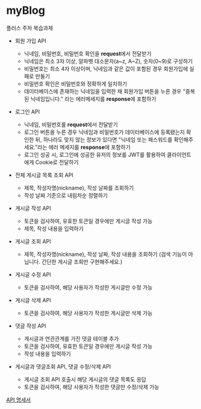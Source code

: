 # myBlog
플러스 주차 복습과제

- 회원 가입 API
    - 닉네임, 비밀번호, 비밀번호 확인을 **request**에서 전달받기
    - 닉네임은 최소 3자 이상, 알파벳 대소문자(a~z, A~Z), 숫자(0~9)로 구성하기
    - 비밀번호는 최소 4자 이상이며, 닉네임과 같은 값이 포함된 경우 회원가입에 실패로 만들기
    - 비밀번호 확인은 비밀번호와 정확하게 일치하기
    - 데이터베이스에 존재하는 닉네임을 입력한 채 회원가입 버튼을 누른 경우 "중복된 닉네임입니다." 라는 에러메세지를 **response**에 포함하기
 
- 로그인 API
    - 닉네임, 비밀번호를 **request**에서 전달받기
    - 로그인 버튼을 누른 경우 닉네임과 비밀번호가 데이터베이스에 등록됐는지 확인한 뒤, 하나라도 맞지 않는 정보가 있다면 "닉네임 또는 패스워드를 확인해주세요."라는 에러 메세지를 **response**에 포함하기
    - 로그인 성공 시, 로그인에 성공한 유저의 정보를 JWT를 활용하여 클라이언트에게 Cookie로 전달하기

- 전체 게시글 목록 조회 API
    - 제목, 작성자명(nickname), 작성 날짜를 조회하기
    - 작성 날짜 기준으로 내림차순 정렬하기

- 게시글 작성 API
    - 토큰을 검사하여, 유효한 토큰일 경우에만 게시글 작성 가능
    - 제목, 작성 내용을 입력하기

- 게시글 조회 API
    - 제목, 작성자명(nickname), 작성 날짜, 작성 내용을 조회하기 (검색 기능이 아닙니다. 간단한 게시글 조회만 구현해주세요.)

- 게시글 수정 API
    - 토큰을 검사하여, 해당 사용자가 작성한 게시글만 수정 가능

- 게시글 삭제 API
    - 토큰을 검사하여, 해당 사용자가 작성한 게시글만 삭제 가능

- 댓글 작성 API
    - 게시글과 연관관계를 가진 댓글 테이블 추가
    - 토큰을 검사하여, 유효한 토큰일 경우에만 게시글 작성 가능
    - 작성 내용을 입력하기

- 게시글과 댓글조회 API, 댓글 수정/삭제 API
    - 게시글 조회 API 호출시 해당 게시글의 댓글 목록도 응답
    - 토큰을 검사하여, 해당 사용자가 작성한 댓글만 수정/삭제 가능
 
[API 명세서](https://www.notion.so/d38d5d45b24544909b8ec5505874a364?pvs=21)
